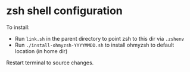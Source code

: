 # zsh shell configuration

To install:

- Run `link.sh` in the parent directory to point zsh to this dir via `.zshenv`
- Run `./install-ohmyzsh-YYYYMMDD.sh` to install ohmyzsh to default location (in home dir)

Restart terminal to source changes.
